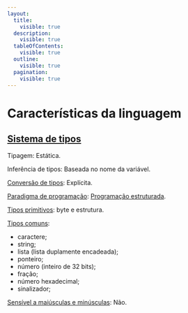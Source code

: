 ```yaml
---
layout:
  title:
    visible: true
  description:
    visible: true
  tableOfContents:
    visible: true
  outline:
    visible: true
  pagination:
    visible: true
---
```


# Características da linguagem

## [Sistema de tipos](https://pt.wikipedia.org/wiki/Sistema\_de\_tipos)

Tipagem: Estática.

Inferência de tipos: Baseada no nome da variável.

[Conversão de tipos](https://pt.wikipedia.org/wiki/Convers%C3%A3o\_de\_tipos): Explícita.

[Paradigma de programação](https://pt.wikipedia.org/wiki/Paradigma\_de\_programa%C3%A7%C3%A3o): [Programação estruturada](https://pt.wikipedia.org/wiki/Programa%C3%A7%C3%A3o\_estruturada).

[Tipos primitivos](https://pt.wikipedia.org/wiki/Tipo\_de\_dado): byte e estrutura.

[Tipos comuns](https://pt.wikipedia.org/wiki/Tipo\_de\_dado):&#x20;

* caractere;
* string;
* lista (lista duplamente encadeada);
* ponteiro;
* número (inteiro de 32 bits);
* fração;
* número hexadecimal;
* sinalizador;

[Sensível a maiúsculas e minúsculas](https://pt.wikipedia.org/wiki/Case-sensitive): Não.

